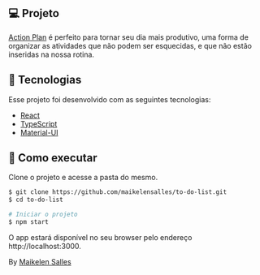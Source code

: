 ## 💻 Projeto

[Action Plan](https://action-plan-red.vercel.app/) é perfeito para tornar seu dia mais produtivo, uma forma de organizar as atividades que não podem ser esquecidas, e que não estão inseridas na nossa rotina. 

## 🧪 Tecnologias

Esse projeto foi desenvolvido com as seguintes tecnologias:

- [React](https://reactjs.org)
- [TypeScript](https://www.typescriptlang.org/)
- [Material-UI](https://mui.com/material-ui/)

## 🚀 Como executar

Clone o projeto e acesse a pasta do mesmo.

```bash
$ git clone https://github.com/maikelensalles/to-do-list.git
$ cd to-do-list

# Iniciar o projeto
$ npm start

```

O app estará disponível no seu browser pelo endereço http://localhost:3000.


By [Maikelen Salles](https://maikelensalles.site)
